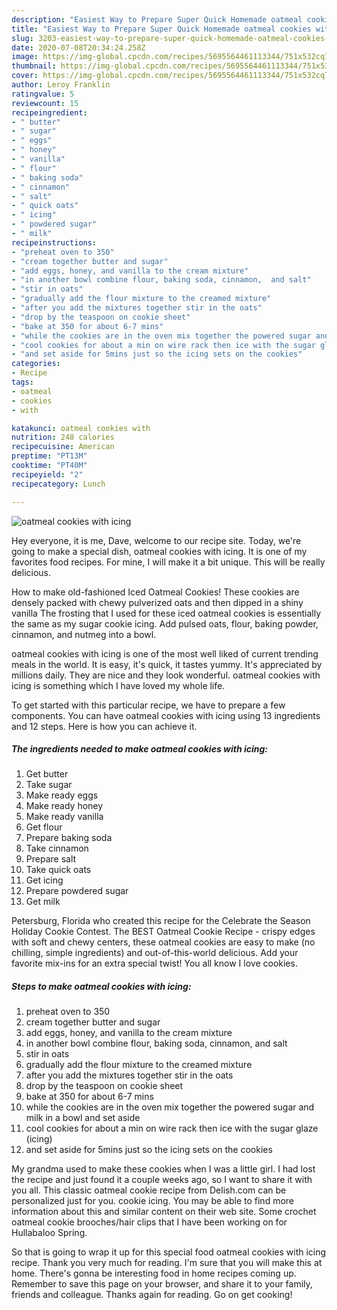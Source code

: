 ```yaml
---
description: "Easiest Way to Prepare Super Quick Homemade oatmeal cookies with icing"
title: "Easiest Way to Prepare Super Quick Homemade oatmeal cookies with icing"
slug: 3203-easiest-way-to-prepare-super-quick-homemade-oatmeal-cookies-with-icing
date: 2020-07-08T20:34:24.258Z
image: https://img-global.cpcdn.com/recipes/5695564461113344/751x532cq70/oatmeal-cookies-with-icing-recipe-main-photo.jpg
thumbnail: https://img-global.cpcdn.com/recipes/5695564461113344/751x532cq70/oatmeal-cookies-with-icing-recipe-main-photo.jpg
cover: https://img-global.cpcdn.com/recipes/5695564461113344/751x532cq70/oatmeal-cookies-with-icing-recipe-main-photo.jpg
author: Leroy Franklin
ratingvalue: 5
reviewcount: 15
recipeingredient:
- " butter"
- " sugar"
- " eggs"
- " honey"
- " vanilla"
- " flour"
- " baking soda"
- " cinnamon"
- " salt"
- " quick oats"
- " icing"
- " powdered sugar"
- " milk"
recipeinstructions:
- "preheat oven to 350"
- "cream together butter and sugar"
- "add eggs, honey, and vanilla to the cream mixture"
- "in another bowl combine flour, baking soda, cinnamon,  and salt"
- "stir in oats"
- "gradually add the flour mixture to the creamed mixture"
- "after you add the mixtures together stir in the oats"
- "drop by the teaspoon on cookie sheet"
- "bake at 350 for about 6-7 mins"
- "while the cookies are in the oven mix together the powered sugar and milk in a bowl and set aside"
- "cool cookies for about a min on wire rack then ice with the sugar glaze (icing)"
- "and set aside for 5mins just so the icing sets on the cookies"
categories:
- Recipe
tags:
- oatmeal
- cookies
- with

katakunci: oatmeal cookies with 
nutrition: 248 calories
recipecuisine: American
preptime: "PT13M"
cooktime: "PT40M"
recipeyield: "2"
recipecategory: Lunch

---
```



![oatmeal cookies with icing](https://img-global.cpcdn.com/recipes/5695564461113344/751x532cq70/oatmeal-cookies-with-icing-recipe-main-photo.jpg)

Hey everyone, it is me, Dave, welcome to our recipe site. Today, we're going to make a special dish, oatmeal cookies with icing. It is one of my favorites food recipes. For mine, I will make it a bit unique. This will be really delicious.

How to make old-fashioned Iced Oatmeal Cookies! These cookies are densely packed with chewy pulverized oats and then dipped in a shiny vanilla The frosting that I used for these iced oatmeal cookies is essentially the same as my sugar cookie icing. Add pulsed oats, flour, baking powder, cinnamon, and nutmeg into a bowl.

oatmeal cookies with icing is one of the most well liked of current trending meals in the world. It is easy, it's quick, it tastes yummy. It's appreciated by millions daily. They are nice and they look wonderful. oatmeal cookies with icing is something which I have loved my whole life.


To get started with this particular recipe, we have to prepare a few components. You can have oatmeal cookies with icing using 13 ingredients and 12 steps. Here is how you can achieve it.

<!--inarticleads1-->

##### The ingredients needed to make oatmeal cookies with icing:

1. Get  butter
1. Take  sugar
1. Make ready  eggs
1. Make ready  honey
1. Make ready  vanilla
1. Get  flour
1. Prepare  baking soda
1. Take  cinnamon
1. Prepare  salt
1. Take  quick oats
1. Get  icing
1. Prepare  powdered sugar
1. Get  milk


Petersburg, Florida who created this recipe for the Celebrate the Season Holiday Cookie Contest. The BEST Oatmeal Cookie Recipe - crispy edges with soft and chewy centers, these oatmeal cookies are easy to make (no chilling, simple ingredients) and out-of-this-world delicious. Add your favorite mix-ins for an extra special twist! You all know I love cookies. 

<!--inarticleads2-->

##### Steps to make oatmeal cookies with icing:

1. preheat oven to 350
1. cream together butter and sugar
1. add eggs, honey, and vanilla to the cream mixture
1. in another bowl combine flour, baking soda, cinnamon,  and salt
1. stir in oats
1. gradually add the flour mixture to the creamed mixture
1. after you add the mixtures together stir in the oats
1. drop by the teaspoon on cookie sheet
1. bake at 350 for about 6-7 mins
1. while the cookies are in the oven mix together the powered sugar and milk in a bowl and set aside
1. cool cookies for about a min on wire rack then ice with the sugar glaze (icing)
1. and set aside for 5mins just so the icing sets on the cookies


My grandma used to make these cookies when I was a little girl. I had lost the recipe and just found it a couple weeks ago, so I want to share it with you all. This classic oatmeal cookie recipe from Delish.com can be personalized just for you. cookie icing. You may be able to find more information about this and similar content on their web site. Some crochet oatmeal cookie brooches/hair clips that I have been working on for Hullabaloo Spring. 

So that is going to wrap it up for this special food oatmeal cookies with icing recipe. Thank you very much for reading. I'm sure that you will make this at home. There's gonna be interesting food in home recipes coming up. Remember to save this page on your browser, and share it to your family, friends and colleague. Thanks again for reading. Go on get cooking!
